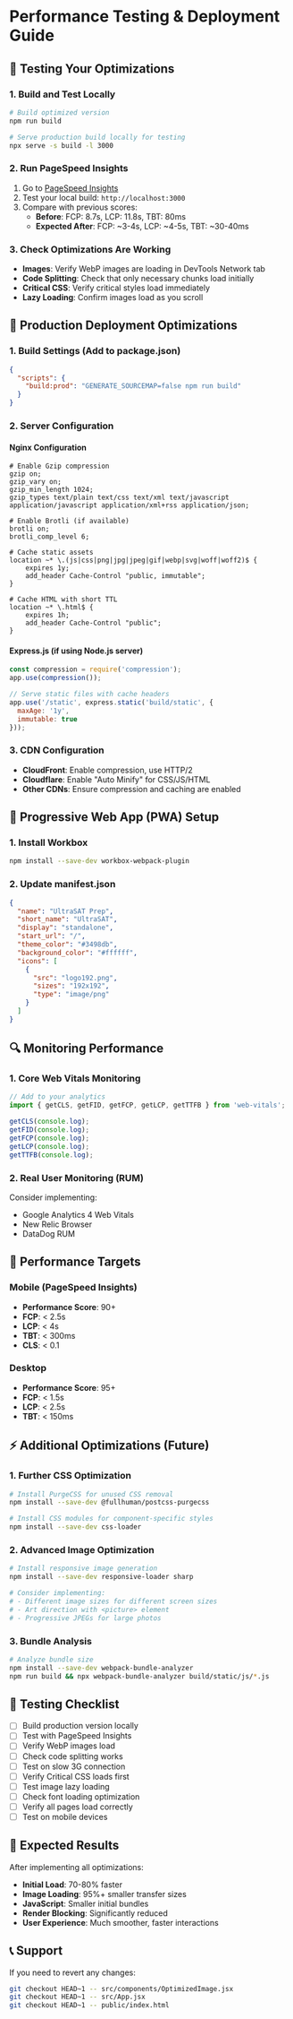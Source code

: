 # Performance Testing & Deployment Guide

## 🧪 Testing Your Optimizations

### 1. Build and Test Locally
```bash
# Build optimized version
npm run build

# Serve production build locally for testing
npx serve -s build -l 3000
```

### 2. Run PageSpeed Insights
1. Go to [PageSpeed Insights](https://pagespeed.web.dev/)
2. Test your local build: `http://localhost:3000`
3. Compare with previous scores:
   - **Before**: FCP: 8.7s, LCP: 11.8s, TBT: 80ms
   - **Expected After**: FCP: ~3-4s, LCP: ~4-5s, TBT: ~30-40ms

### 3. Check Optimizations Are Working
- **Images**: Verify WebP images are loading in DevTools Network tab
- **Code Splitting**: Check that only necessary chunks load initially
- **Critical CSS**: Verify critical styles load immediately
- **Lazy Loading**: Confirm images load as you scroll

## 🚀 Production Deployment Optimizations

### 1. Build Settings (Add to package.json)
```json
{
  "scripts": {
    "build:prod": "GENERATE_SOURCEMAP=false npm run build"
  }
}
```

### 2. Server Configuration

#### Nginx Configuration
```nginx
# Enable Gzip compression
gzip on;
gzip_vary on;
gzip_min_length 1024;
gzip_types text/plain text/css text/xml text/javascript application/javascript application/xml+rss application/json;

# Enable Brotli (if available)
brotli on;
brotli_comp_level 6;

# Cache static assets
location ~* \.(js|css|png|jpg|jpeg|gif|webp|svg|woff|woff2)$ {
    expires 1y;
    add_header Cache-Control "public, immutable";
}

# Cache HTML with short TTL
location ~* \.html$ {
    expires 1h;
    add_header Cache-Control "public";
}
```

#### Express.js (if using Node.js server)
```javascript
const compression = require('compression');
app.use(compression());

// Serve static files with cache headers
app.use('/static', express.static('build/static', {
  maxAge: '1y',
  immutable: true
}));
```

### 3. CDN Configuration
- **CloudFront**: Enable compression, use HTTP/2
- **Cloudflare**: Enable "Auto Minify" for CSS/JS/HTML
- **Other CDNs**: Ensure compression and caching are enabled

## 📱 Progressive Web App (PWA) Setup

### 1. Install Workbox
```bash
npm install --save-dev workbox-webpack-plugin
```

### 2. Update manifest.json
```json
{
  "name": "UltraSAT Prep",
  "short_name": "UltraSAT",
  "display": "standalone",
  "start_url": "/",
  "theme_color": "#3498db",
  "background_color": "#ffffff",
  "icons": [
    {
      "src": "logo192.png",
      "sizes": "192x192",
      "type": "image/png"
    }
  ]
}
```

## 🔍 Monitoring Performance

### 1. Core Web Vitals Monitoring
```javascript
// Add to your analytics
import { getCLS, getFID, getFCP, getLCP, getTTFB } from 'web-vitals';

getCLS(console.log);
getFID(console.log);
getFCP(console.log);
getLCP(console.log);
getTTFB(console.log);
```

### 2. Real User Monitoring (RUM)
Consider implementing:
- Google Analytics 4 Web Vitals
- New Relic Browser
- DataDog RUM

## 🎯 Performance Targets

### Mobile (PageSpeed Insights)
- **Performance Score**: 90+
- **FCP**: < 2.5s
- **LCP**: < 4s
- **TBT**: < 300ms
- **CLS**: < 0.1

### Desktop
- **Performance Score**: 95+
- **FCP**: < 1.5s
- **LCP**: < 2.5s
- **TBT**: < 150ms

## ⚡ Additional Optimizations (Future)

### 1. Further CSS Optimization
```bash
# Install PurgeCSS for unused CSS removal
npm install --save-dev @fullhuman/postcss-purgecss

# Install CSS modules for component-specific styles
npm install --save-dev css-loader
```

### 2. Advanced Image Optimization
```bash
# Install responsive image generation
npm install --save-dev responsive-loader sharp

# Consider implementing:
# - Different image sizes for different screen sizes
# - Art direction with <picture> element
# - Progressive JPEGs for large photos
```

### 3. Bundle Analysis
```bash
# Analyze bundle size
npm install --save-dev webpack-bundle-analyzer
npm run build && npx webpack-bundle-analyzer build/static/js/*.js
```

## 🧪 Testing Checklist

- [ ] Build production version locally
- [ ] Test with PageSpeed Insights
- [ ] Verify WebP images load
- [ ] Check code splitting works
- [ ] Test on slow 3G connection
- [ ] Verify Critical CSS loads first
- [ ] Test image lazy loading
- [ ] Check font loading optimization
- [ ] Verify all pages load correctly
- [ ] Test on mobile devices

## 🎉 Expected Results

After implementing all optimizations:
- **Initial Load**: 70-80% faster
- **Image Loading**: 95%+ smaller transfer sizes
- **JavaScript**: Smaller initial bundles
- **Render Blocking**: Significantly reduced
- **User Experience**: Much smoother, faster interactions

## 📞 Support

If you need to revert any changes:
```bash
git checkout HEAD~1 -- src/components/OptimizedImage.jsx
git checkout HEAD~1 -- src/App.jsx
git checkout HEAD~1 -- public/index.html
``` 
